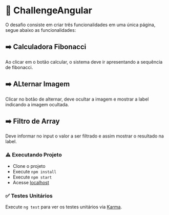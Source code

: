 # :pushpin: ChallengeAngular

O desafio consiste em criar três funcionalidades em uma única página, segue abaixo as funcionalidades:

## :arrow_right: Calculadora Fibonacci

Ao clicar em o botão calcular, o sistema deve ir apresentando a sequência de fibonacci.

## :arrow_right: ALternar Imagem

Clicar no botão de alternar, deve ocultar a imagem e mostrar a label indicando a imagem ocultada.

## :arrow_right: Filtro de Array

Deve informar no input o valor a ser filtrado e assim mostrar o resultado na label.

### :warning: Executando Projeto

* Clone o projeto
* Execute `npm install`
* Execute `npm start`
* Acesse [localhost](http://localhost:4200/)

### :white_check_mark: Testes Unitários

Execute `ng test` para ver os testes unitários via [Karma](https://karma-runner.github.io).
